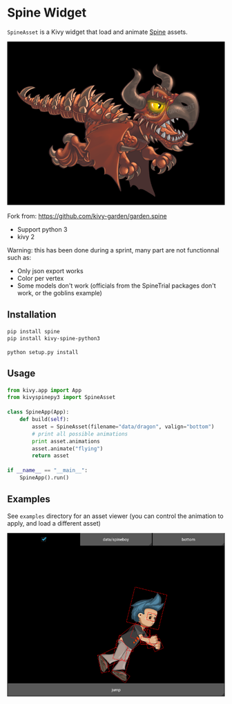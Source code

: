 # Spine Widget

`SpineAsset` is a Kivy widget that load and animate [Spine](http://esotericsoftware.com/) assets.

![Simple example](https://github.com/SGGames/kivy-spine-python3/blob/master/screenshot.png)

Fork from: https://github.com/kivy-garden/garden.spine
- Support python 3
- kivy 2

Warning: this has been done during a sprint, many part are not functionnal such as:
- Only json export works
- Color per vertex
- Some models don't work (officials from the SpineTrial packages don't work, or the goblins example)

## Installation

    pip install spine
    pip install kivy-spine-python3
	
    python setup.py install
## Usage

```python
from kivy.app import App
from kivyspinepy3 import SpineAsset

class SpineApp(App):
    def build(self):
        asset = SpineAsset(filename="data/dragon", valign="bottom")
        # print all possible animations
        print asset.animations
        asset.animate("flying")
        return asset

if __name__ == "__main__":
    SpineApp().run()
```

## Examples

See `examples` directory for an asset viewer (you can control the animation to apply, and load a different asset)

![Asset browser](https://github.com/SGGames/kivy-spine-python3/blob/master/screenshot2.png)
